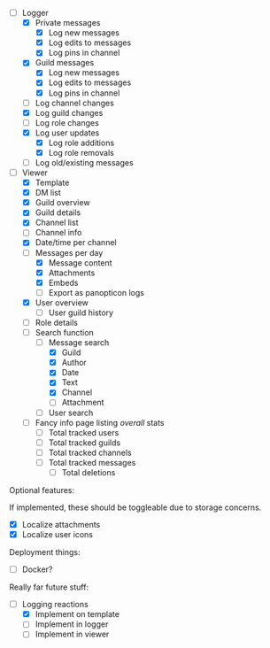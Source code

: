 - [ ] Logger
  - [x] Private messages
    - [x] Log new messages
    - [x] Log edits to messages
    - [x] Log pins in channel
  - [x] Guild messages
    - [x] Log new messages
    - [x] Log edits to messages
    - [x] Log pins in channel
   - [ ] Log channel changes
   - [x] Log guild changes
   - [ ] Log role changes
   - [x] Log user updates
     - [x] Log role additions
     - [x] Log role removals
  - [ ] Log old/existing messages
- [ ] Viewer
  - [x] Template
  - [x] DM list
  - [x] Guild overview
  - [x] Guild details
  - [x] Channel list
  - [ ] Channel info
  - [x] Date/time per channel
  - [ ] Messages per day
    - [x] Message content
    - [x] Attachments
    - [x] Embeds
    - [ ] Export as panopticon logs
  - [x] User overview
    - [ ] User guild history
  - [ ] Role details
  - [ ] Search function
    - [ ] Message search
      - [x] Guild
      - [x] Author
      - [x] Date
      - [x] Text
      - [x] Channel
      - [ ] Attachment
    - [ ] User search
  - [ ] Fancy info page listing _overall_ stats
    - [ ] Total tracked users
    - [ ] Total tracked guilds
    - [ ] Total tracked channels
    - [ ] Total tracked messages
      - [ ] Total deletions

Optional features:

If implemented, these should be toggleable due to storage concerns.
- [x] Localize attachments
- [x] Localize user icons

Deployment things:

- [ ] Docker?

Really far future stuff:

- [ ] Logging reactions
  - [x] Implement on template
  - [ ] Implement in logger
  - [ ] Implement in viewer